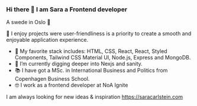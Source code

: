 ### Hi there 👋 I am Sara a Frontend developer

A swede in Oslo 📍

🙏 I enjoy projects were user-friendliness is a priority to create a smooth and enjoyable application experience.

* 👀 My favorite stack includes: HTML, CSS, React, React, Styled Components, Tailwind CSS Material UI, Node.js, Express and MongoDB.
* 🌱 I’m currently digging deeper into Nexjs and sanity.
* 📚 I have got a MSc. in  International Business and Politics from Copenhagen Business School.
* 🤓 I work as a frontend developer at NoA Ignite

I am always looking for new ideas & inspiration
https://saracarlstein.com
